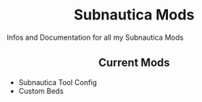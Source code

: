 # <h1 align="center">Subnautica Mods</h1>
Infos and Documentation for all my Subnautica Mods

## <h2 align="center">Current Mods</h1>
- Subnautica Tool Config
- Custom Beds

